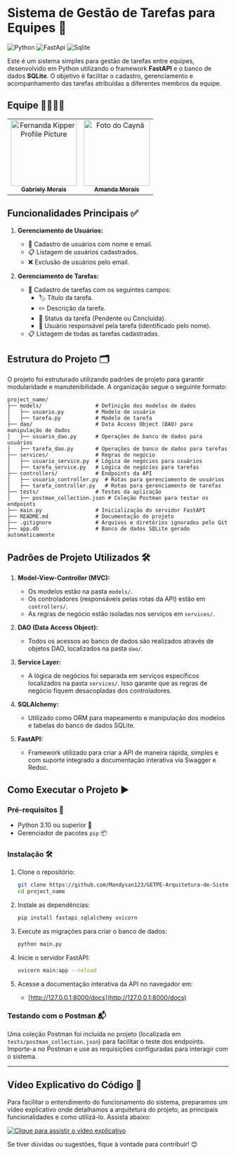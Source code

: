 # Sistema de Gestão de Tarefas para Equipes 🚀

![Python](https://img.shields.io/badge/Python-FFD43B?style=for-the-badge&logo=python&logoColor=blue)
![FastApi](https://img.shields.io/badge/fastapi-109989?style=for-the-badge&logo=FASTAPI&logoColor=white)
![Sqlite](https://img.shields.io/badge/Sqlite-003B57?style=for-the-badge&logo=sqlite&logoColor=white)

Este é um sistema simples para gestão de tarefas entre equipes, desenvolvido em Python utilizando o framework **FastAPI** e o banco de dados **SQLite**. O objetivo é facilitar o cadastro, gerenciamento e acompanhamento das tarefas atribuídas a diferentes membros da equipe.

## Equipe 👩‍💻👩‍💻
<table align="center">
  <tr>
    <td align="center">
      <a href="#">
        <img src="https://avatars.githubusercontent.com/u/105436281?v=4" width="150px;" alt="Fernanda Kipper Profile Picture"/><br>
        <sub>
          <b>Gabriely Morais</b>
        </sub>
      </a>
    </td>
    <td align="center">
      <a href="https://github.com/Mandysan123">
        <img src="https://avatars.githubusercontent.com/u/105436946?v=4" width="150px;" alt="Foto do Caynã"/><br>
        <sub>
          <b>Amanda Morais</b>
        </sub>
      </a>
    </td>
  </tr>
</table>

## Funcionalidades Principais ✅

1. **Gerenciamento de Usuários:**
   - 👤 Cadastro de usuários com nome e email.
   - 📋 Listagem de usuários cadastrados.
   - ❌ Exclusão de usuários pelo email.

2. **Gerenciamento de Tarefas:**
   - 📝 Cadastro de tarefas com os seguintes campos:
     - 🏷️ Título da tarefa.
     - ✏️ Descrição da tarefa.
     - 🔄 Status da tarefa (Pendente ou Concluída).
     - 👥 Usuário responsável pela tarefa (identificado pelo nome).
   - 📋 Listagem de todas as tarefas cadastradas.

## Estrutura do Projeto 🗂️

O projeto foi estruturado utilizando padrões de projeto para garantir modularidade e manutenibilidade. A organização segue o seguinte formato:

```plaintext
project_name/
├── models/                 # Definição dos modelos de dados
│   ├── usuario.py          # Modelo de usuário
│   ├── tarefa.py           # Modelo de tarefa
├── dao/                    # Data Access Object (DAO) para manipulação de dados
│   ├── usuario_dao.py      # Operações de banco de dados para usuários
│   ├── tarefa_dao.py       # Operações de banco de dados para tarefas
├── services/               # Regras de negócio
│   ├── usuario_service.py  # Lógica de negócios para usuários
│   ├── tarefa_service.py   # Lógica de negócios para tarefas
├── controllers/            # Endpoints da API
│   ├── usuario_controller.py  # Rotas para gerenciamento de usuários
│   ├── tarefa_controller.py   # Rotas para gerenciamento de tarefas
├── tests/                  # Testes da aplicação
│   ├── postman_collection.json # Coleção Postman para testar os endpoints
├── main.py                 # Inicialização do servidor FastAPI
├── README.md               # Documentação do projeto
├── .gitignore              # Arquivos e diretórios ignorados pelo Git
├── app.db                  # Banco de dados SQLite gerado automaticamente
```

## Padrões de Projeto Utilizados 🛠️

1. **Model-View-Controller (MVC):**
   - Os modelos estão na pasta `models/`.
   - Os controladores (responsáveis pelas rotas da API) estão em `controllers/`.
   - As regras de negócio estão isoladas nos serviços em `services/`.

2. **DAO (Data Access Object):**
   - Todos os acessos ao banco de dados são realizados através de objetos DAO, localizados na pasta `dao/`.

3. **Service Layer:**
   - A lógica de negócios foi separada em serviços específicos localizados na pasta `services/`. Isso garante que as regras de negócio fiquem desacopladas dos controladores.

4. **SQLAlchemy:**
   - Utilizado como ORM para mapeamento e manipulação dos modelos e tabelas do banco de dados SQLite.

5. **FastAPI:**
   - Framework utilizado para criar a API de maneira rápida, simples e com suporte integrado a documentação interativa via Swagger e Redoc.

## Como Executar o Projeto ▶️

### Pré-requisitos 🛑

- Python 3.10 ou superior 🐍
- Gerenciador de pacotes `pip` 📦

### Instalação 🛠️

1. Clone o repositório:
   ```bash
   git clone https://github.com/Mandysan123/GETPE-Arquitetura-de-Sistemas.git
   cd project_name
   ```

3. Instale as dependências:
   ```bash
   pip install fastapi sqlalchemy uvicorn
   ```

4. Execute as migrações para criar o banco de dados:
   ```bash
   python main.py
   ```

5. Inicie o servidor FastAPI:
   ```bash
   uvicorn main:app --reload
   ```

6. Acesse a documentação interativa da API no navegador em:
   - [http://127.0.0.1:8000/docs](http://127.0.0.1:8000/docs)

### Testando com o Postman 📬

Uma coleção Postman foi incluída no projeto (localizada em `tests/postman_collection.json`) para facilitar o teste dos endpoints. Importe-a no Postman e use as requisições configuradas para interagir com o sistema.

---

## Vídeo Explicativo do Código 🎥  

Para facilitar o entendimento do funcionamento do sistema, preparamos um vídeo explicativo onde detalhamos a arquitetura do projeto, as principais funcionalidades e como utilizá-lo. Assista abaixo:  

[![Clique para assistir o vídeo explicativo](https://img.youtube.com/vi/SEU_VIDEO_ID/maxresdefault.jpg)](https://youtu.be/1omB555DWq8?si=zkCwVLFVzxN5P9zL)


Se tiver dúvidas ou sugestões, fique à vontade para contribuir! 😊

